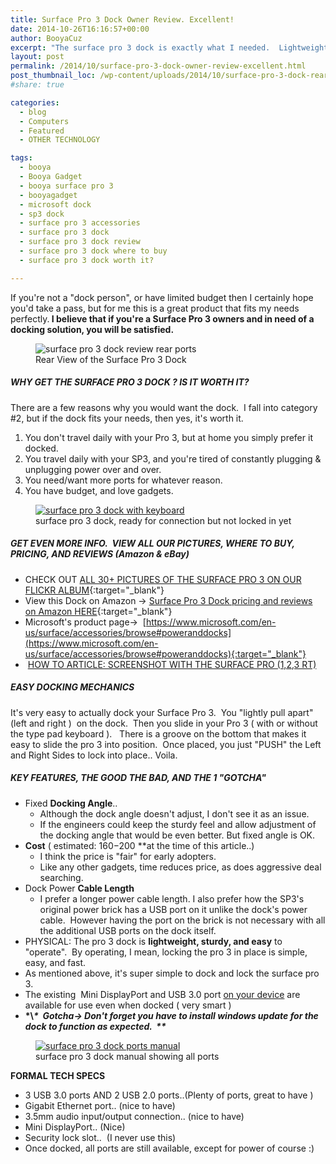 ```yaml
---
title: Surface Pro 3 Dock Owner Review. Excellent!
date: 2014-10-26T16:16:57+00:00
author: BooyaCuz
excerpt: "The surface pro 3 dock is exactly what I needed.  Lightweight and sturdy, the dock is easy to use and enhances the abilities of your Surface Pro 3."
layout: post
permalink: /2014/10/surface-pro-3-dock-owner-review-excellent.html
post_thumbnail_loc: /wp-content/uploads/2014/10/surface-pro-3-dock-rear-ports-thumb.jpg
#share: true

categories:
  - blog
  - Computers
  - Featured
  - OTHER TECHNOLOGY

tags:
  - booya
  - Booya Gadget
  - booya surface pro 3
  - booyagadget
  - microsoft dock
  - sp3 dock
  - surface pro 3 accessories
  - surface pro 3 dock
  - surface pro 3 dock review
  - surface pro 3 dock where to buy
  - surface pro 3 dock worth it?

---
```

 If you're not a "dock person", or have limited budget then I certainly hope you'd take a pass, but for me this is a great product that fits my needs perfectly.<strong> I believe that if you're a Surface Pro 3 owners and in need of a docking solution, you will be satisfied.</strong>

<figure>
  <img src="{{ site.cdn-url }}/wp-content/uploads/2014/10/surface-pro-3-dock-rear-ports.jpg" 
         alt="surface pro 3 dock review rear ports" title="Rear View of the Surface Pro 3 Dock">
	<figcaption>Rear View of the Surface Pro 3 Dock</figcaption>
</figure>

##### WHY GET THE SURFACE PRO 3 DOCK ? IS IT WORTH IT?

There are a few reasons why you would want the dock.  I fall into category #2, but if the dock fits your needs, then yes, it's worth it.

1. You don't travel daily with your Pro 3, but at home you simply prefer it docked.
2. You travel daily with your SP3, and you're tired of constantly plugging & unplugging power over and over.
3. You need/want more ports for whatever reason.
4. You have budget, and love gadgets.

<figure>
	<a href="{{ site.cdn-url }}/wp-content/uploads/2014/10/surface-pro-3-dock-review-2.jpg">
    <img src="{{ site.cdn-url }}/wp-content/uploads/2014/10/surface-pro-3-dock-review-2-640.jpg" 
         alt="surface pro 3 dock with keyboard" title="surface pro 3 dock, ready for connection but not locked in yet"></a>
	<figcaption>surface pro 3 dock, ready for connection but not locked in yet</figcaption>
</figure>

##### GET EVEN MORE INFO.  VIEW ALL OUR PICTURES, WHERE TO BUY, PRICING, AND REVIEWS (Amazon & eBay)

* CHECK OUT [ALL 30+ PICTURES OF THE SURFACE PRO 3 ON OUR FLICKR ALBUM](https://www.flickr.com/photos/booyagadget/sets/72157648851959292/){:target="_blank"}
* View this Dock on Amazon -> [Surface Pro 3 Dock pricing and reviews on Amazon HERE](http://amzn.to/2sHLALY){:target="_blank"}
* Microsoft's product page->  [https://www.microsoft.com/en-us/surface/accessories/browse#poweranddocks](https://www.microsoft.com/en-us/surface/accessories/browse#poweranddocks){:target="_blank"}
*  [HOW TO ARTICLE: SCREENSHOT WITH THE SURFACE PRO (1,2,3 RT)](/2014/10/how-to-screenshot-screen-capture-microsoft-surface-pro.html)

##### EASY DOCKING MECHANICS

It's very easy to actually dock your Surface Pro 3.  You "lightly pull apart" (left and right )  on the dock.  Then you slide in your Pro 3 ( with or without the type pad keyboard ).   There is a groove on the bottom that makes it easy to slide the pro 3 into position.  Once placed, you just "PUSH" the Left and Right Sides to lock into place.. Voila.

##### KEY FEATURES, THE GOOD THE BAD, AND THE 1 "GOTCHA"

  * Fixed **Docking Angle**.. 
      * Although the dock angle doesn't adjust, I don't see it as an issue.
      * If the engineers could keep the sturdy feel and allow adjustment of the docking angle that would be even better. But fixed angle is OK.
  * **Cost** ( estimated: $160-$200 **at the time of this article..) 
      * I think the price is "fair" for early adopters.
      * Like any other gadgets, time reduces price, as does aggressive deal searching.
  * Dock Power **Cable Length** 
      * I prefer a longer power cable length. I also prefer how the SP3's original power brick has a USB port on it unlike the dock's power cable.  However having the port on the brick is not necessary with all the additional USB ports on the dock itself.
  * PHYSICAL: The pro 3 dock is **lightweight, sturdy, and easy** to "operate".  By operating, I mean, locking the pro 3 in place is simple, easy, and fast.
  * As mentioned above, it's super simple to dock and lock the surface pro 3.
  * The existing  Mini DisplayPort and USB 3.0 port <span style="text-decoration: underline;">on your device</span> are available for use even when docked ( very smart )
  * **\*\\*\*  Gotcha-> Don't forget you have to install windows update for the dock to function as expected.  \*\****

<figure>
	<a href="{{ site.cdn-url }}/wp-content/uploads/2014/10/surface-pro-3-dock-review-ports-map.jpg">
    <img src="{{ site.cdn-url }}/wp-content/uploads/2014/10/surface-pro-3-dock-review-ports-map-640.jpg" 
         alt="surface pro 3 dock ports manual" title="surface pro 3 dock manual showing all ports"></a>
	<figcaption>surface pro 3 dock manual showing all ports</figcaption>
</figure>

**FORMAL TECH SPECS**

  * 3 USB 3.0 ports AND 2 USB 2.0 ports..(Plenty of ports, great to have )
  * Gigabit Ethernet port.. (nice to have)
  * 3.5mm audio input/output connection.. (nice to have)
  * Mini DisplayPort.. (Nice)
  * Security lock slot..  (I never use this)
  * Once docked, all ports are still available, except for power of course :)